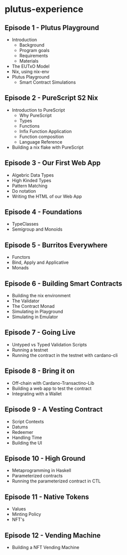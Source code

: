 # plutus-experience

## Episode 1 - Plutus Playground

- Introduction
  - Background
  - Program goals
  - Requirements
  - Materials
- The EUTxO Model
- Nix, using nix-env
- Plutus Playground
  - Smart Contract Simulations

## Episode 2 - PureScript S2 Nix

- Introduction to PureScript
  - Why PureScript
  - Types
  - Functions
  - Infix Function Application
  - Function composition
  - Language Reference
- Building a nix flake with PureScript

## Episode 3 - Our First Web App

- Algebric Data Types
- High Kinded Types
- Pattern Matching
- Do notation
- Writing the HTML of our Web App

## Episode 4 - Foundations

- TypeClasses
- Semigroup and Monoids

## Episode 5 - Burritos Everywhere

- Functors
- Bind, Apply and Applicative
- Monads

## Episode 6 - Building Smart Contracts

- Building the nix environment
- The Validator
- The Contract Monad
- Simulating in Playground
- Simulating in Emulator

## Episode 7 - Going Live

- Untyped vs Typed Validation Scripts
- Running a testnet
- Running the contract in the testnet with cardano-cli

## Episode 8 - Bring it on

- Off-chain with Cardano-Transactino-Lib
- Building a web app to test the contract
- Integrating with a Wallet

## Episode 9 - A Vesting Contract

- Script Contexts
- Datums
- Redeemer
- Handling Time
- Building the UI

## Episode 10 - High Ground

- Metaprogramming in Haskell
- Parameterized contracts
- Running the parameterized contract in CTL

## Episode 11 - Native Tokens

- Values
- Minting Policy
- NFT's

## Episode 12 - Vending Machine

- Building a NFT Vending Machine
